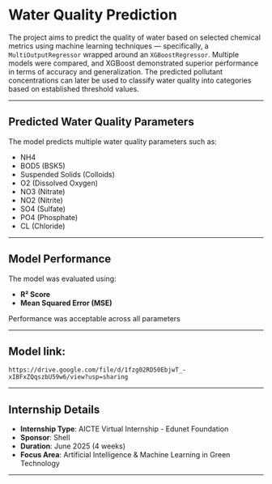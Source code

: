 # Water Quality Prediction 

The project aims to predict the quality of water based on selected chemical metrics using machine learning techniques — specifically, a `MultiOutputRegressor` wrapped around an `XGBoostRegressor`. Multiple models were compared, and XGBoost demonstrated superior performance in terms of accuracy and generalization. The predicted pollutant concentrations can later be used to classify water quality into categories based on established threshold values.

---

## Predicted Water Quality Parameters

The model predicts multiple water quality parameters such as:

- NH4
- BOD5 (BSK5)
- Suspended Solids (Colloids)
- O2 (Dissolved Oxygen)
- NO3 (Nitrate)
- NO2 (Nitrite)
- SO4 (Sulfate)
- PO4 (Phosphate)
- CL (Chloride)

---

## Model Performance

The model was evaluated using:

- **R² Score**
- **Mean Squared Error (MSE)**

Performance was acceptable across all parameters

---

## Model link: 

```https://drive.google.com/file/d/1fzg02RD50EbjwT_-xIBFxZQqszbU59w6/view?usp=sharing```

---

## Internship Details

- **Internship Type**: AICTE Virtual Internship - Edunet Foundation
- **Sponsor**: Shell  
- **Duration**: June 2025 (4 weeks)  
- **Focus Area**: Artificial Intelligence & Machine Learning in Green Technology

---

